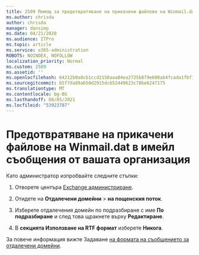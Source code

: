 ```yaml
---
title: 2589 Помощ за предотвратяване на прикачени файлове на Winmail.dat в имейл съобщения от вашата организация
ms.author: chrisda
author: chrisda
manager: dansimp
ms.date: 04/21/2020
ms.audience: ITPro
ms.topic: article
ms.service: o365-administration
ROBOTS: NOINDEX, NOFOLLOW
localization_priority: Normal
ms.custom: 2589
ms.assetid: ''
ms.openlocfilehash: 64212b0a8cb1ccd2158aaa84ea2725b879e608ab4fcada1fbf1032e896be12c2
ms.sourcegitcommit: b5f7da89a650d2915dc652449623c78be6247175
ms.translationtype: MT
ms.contentlocale: bg-BG
ms.lasthandoff: 08/05/2021
ms.locfileid: "53923787"
---
```

# <a name="help-prevent-winmaildat-attachments-in-email-messages-from-your-organization"></a>Предотвратяване на прикачени файлове на Winmail.dat в имейл съобщения от вашата организация

Като администратор изпробвайте следните стъпки:

1. Отворете центъра [Exchange администриране](https://outlook.office365.com/ecp/).

2. Отидете на **Отдалечени домейни**  >  **на пощенския поток**.

3. Изберете отдалечения домейн по подразбиране с име **По подразбиране** и след това щракнете върху **Редактиране**.

4. В **секцията Използване на RTF формат** изберете **Никога**.

За повече информация вижте Задаване [на формата на съобщението за отдалечени домейни](https://docs.microsoft.com/Exchange/mail-flow-best-practices/remote-domains/remote-domains#specifying-message-format).
